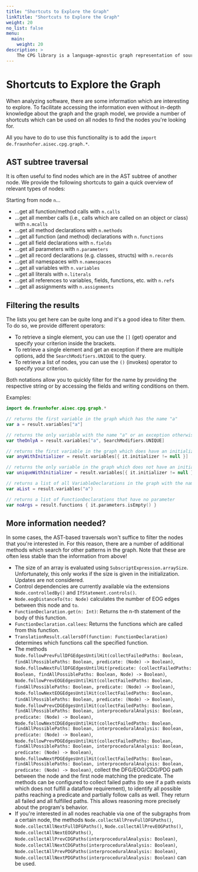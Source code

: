 ```yaml
---
title: "Shortcuts to Explore the Graph"
linkTitle: "Shortcuts to Explore the Graph"
weight: 20
no_list: false
menu:
  main:
    weight: 20
description: >
    The CPG library is a language-agnostic graph representation of source code.
---
```


# Shortcuts to Explore the Graph

When analyzing software, there are some information which are interesting to
explore. To facilitate accessing the information even without in-depth knowledge
about the graph and the graph model, we provide a number of shortcuts which can
be used on all nodes to find the nodes you're looking for.

All you have to do to use this functionality is to add the `import
de.fraunhofer.aisec.cpg.graph.*`.

## AST subtree traversal

It is often useful to find nodes which are in the AST subtree of another node.
We provide the following shortcuts to gain a quick overview of relevant types of
nodes:

Starting from node `n`...

* ...get all function/method calls with `n.calls`
* ...get all member calls (i.e., calls which are called on an object or class)
  with `n.mcalls`
* ...get all method declarations with `n.methods`
* ...get all function (and method) declarations with `n.functions`
* ...get all field declarations with `n.fields`
* ...get all parameters with `n.parameters`
* ...get all record declarations (e.g. classes, structs) with `n.records`
* ...get all namespaces with `n.namespaces`
* ...get all variables with `n.variables`
* ...get all literals with `n.literals`
* ...get all references to variables, fields, functions, etc. with `n.refs`
* ...get all assignments with `n.assignments`

## Filtering the results

The lists you get here can be quite long and it's a good idea to filter them. To
do so, we provide different operators:

* To retrieve a single element, you can use the `[]` (get) operator and specify
  your criterion inside the brackets.
* To retrieve a single element and get an exception if there are multiple
  options, add the `SearchModifiers.UNIQUE` to the query.
* To retrieve a list of nodes, you can use the `()` (invokes) operator to
  specify your criterion.

Both notations allow you to quickly filter for the name by providing the
respective string or by accessing the fields and writing conditions on them.

Examples:
```kotlin
import de.fraunhofer.aisec.cpg.graph.*

// returns the first variable in the graph which has the name "a"
var a = result.variables["a"]

// returns the only variable with the name "a" or an exception otherwise
var theOnlyA = result.variables["a", SearchModifiers.UNIQUE]

// returns the first variable in the graph which does have an initializer
var anyWithInitializer = result.variables[{ it.initializer != null }]

// returns the only variable in the graph which does not have an initializer or throws an exception
var uniqueWithInitializer = result.variables[{ it.initializer != null }, SearchModifiers.UNIQUE]

// returns a list of all VariableDeclarations in the graph with the name "a"
var aList = result.variables("a")

// returns a list of FunctionDeclarations that have no parameter
var noArgs = result.functions { it.parameters.isEmpty() }
```

## More information needed?

In some cases, the AST-based traversals won't suffice to filter the nodes that
you're interested in. For this reason, there are a number of additional methods
which search for other patterns in the graph. Note that these are often less
stable than the information from above!

* The size of an array is evaluated using
  `SubscriptExpression.arraySize`. Unfortunately, this only works if the
  size is given in the initialization. Updates are not considered.
* Control dependencies are currently available via the extensions
  `Node.controlledBy()` and `IfStatement.controls()`.
*  `Node.eogDistanceTo(to: Node)` calculates the number of EOG edges between
   this node and `to`.
* `FunctionDeclaration.get(n: Int)`: Returns the n-th statement of the body of
  this function.
* `FunctionDeclaration.callees`: Returns the functions which are called from
  this function.
* `TranslationResult.callersOf(function: FunctionDeclaration)` determines which
  functions call the specified function.
* The methods
 `Node.followPrevFullDFGEdgesUntilHit(collectFailedPaths: Boolean, findAllPossiblePaths: Boolean, predicate: (Node) -> Boolean)`,
 `Node.followNextFullDFGEdgesUntilHit(predicate: (collectFailedPaths: Boolean, findAllPossiblePaths: Boolean, Node) -> Boolean)`,
 `Node.followPrevEOGEdgesUntilHit(collectFailedPaths: Boolean, findAllPossiblePaths: Boolean, predicate: (Node) -> Boolean)`,
 `Node.followNextEOGEdgesUntilHit(collectFailedPaths: Boolean, findAllPossiblePaths: Boolean, predicate: (Node) -> Boolean)`,
 `Node.followPrevCDGEdgesUntilHit(collectFailedPaths: Boolean, findAllPossiblePaths: Boolean, interproceduralAnalysis: Boolean, predicate: (Node) -> Boolean)`,
 `Node.followNextCDGEdgesUntilHit(collectFailedPaths: Boolean, findAllPossiblePaths: Boolean, interproceduralAnalysis: Boolean, predicate: (Node) -> Boolean)`,
 `Node.followPrevPDGEdgesUntilHit(collectFailedPaths: Boolean, findAllPossiblePaths: Boolean, interproceduralAnalysis: Boolean, predicate: (Node) -> Boolean)`,
 `Node.followNextPDGEdgesUntilHit(collectFailedPaths: Boolean, findAllPossiblePaths: Boolean, interproceduralAnalysis: Boolean, predicate: (Node) -> Boolean)`,
  collect the DFG/EOG/CDG/PDG path between the node and the first node
  matching the predicate. The methods can be configured to collect failed
  paths (to see if a path exists which does not fulfill a dataflow
  requirement), to identify all possible paths reaching a predicate and
  partially follow calls as well. They return all failed and all fulfilled
  paths. This allows reasoning more precisely about the program's behavior.
* If you're interested in all nodes reachable via one of the subgraphs from
  a certain node, the methods
  `Node.collectAllPrevFullDFGPaths()`,
  `Node.collectAllNextFullDFGPaths()`,
  `Node.collectAllPrevEOGPaths()`,
  `Node.collectAllNextEOGPaths()`,
  `Node.collectAllPrevCDGPaths(interproceduralAnalysis: Boolean)`,
  `Node.collectAllNextCDGPaths(interproceduralAnalysis: Boolean)`,
  `Node.collectAllPrevPDGPaths(interproceduralAnalysis: Boolean)`,
  `Node.collectAllNextPDGPaths(interproceduralAnalysis: Boolean)`
  can be used.

